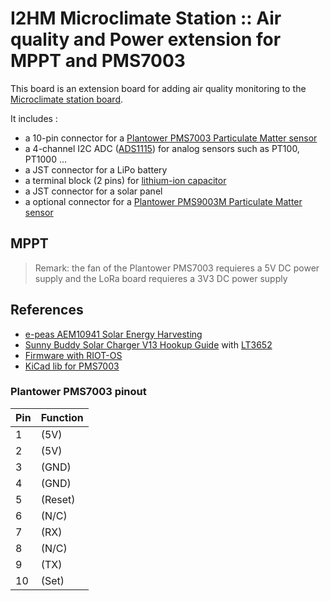 # I2HM Microclimate Station :: Air quality and Power extension for MPPT and PMS7003

This board is an extension board for adding air quality monitoring to the [Microclimate station board](../rak3172_board/README.md).

It includes :
* a 10-pin connector for a [Plantower PMS7003 Particulate Matter sensor](https://www.plantower.com/en/products_33/76.html)
* a 4-channel I2C ADC ([ADS1115](https://www.ti.com/product/ADS1115)) for analog sensors such as PT100, PT1000 ...
* a JST connector for a LiPo battery
* a terminal block (2 pins) for [lithium-ion capacitor](https://en.wikipedia.org/wiki/Lithium-ion_capacitor)
* a JST connector for a solar panel
* a optional connector for a [Plantower PMS9003M Particulate Matter sensor](https://www.plantower.com/en/products_33/99.html)

## MPPT

> Remark: the fan of the Plantower PMS7003 requieres a 5V DC power supply and the LoRa board requieres a 3V3 DC power supply

## References

* [e-peas AEM10941 Solar Energy Harvesting](https://e-peas.com/product/aem10941)
* [Sunny Buddy Solar Charger V13 Hookup Guide](https://learn.sparkfun.com/tutorials/sunny-buddy-solar-charger-v13-hookup-guide) with [LT3652](https://cdn.sparkfun.com/datasheets/Prototyping/LT3652.pdf)
* [Firmware with RIOT-OS](https://airqualitystation.github.io/#lora-e5-mini-with-bme280-and-pms7003)
* [KiCad lib for PMS7003](https://github.com/Tinkerforge/kicad-libraries/blob/master/PMS7003.kicad_mod)

### Plantower PMS7003 pinout
| Pin | Function |
| --- | -------- |
| 1 | (5V) |
| 2 | (5V) |
| 3 | (GND) |
| 4 | (GND) |
| 5 | (Reset) |
| 6 | (N/C) |
| 7 | (RX) |
| 8 | (N/C) |
| 9 | (TX) |
| 10 | (Set) |
